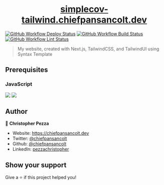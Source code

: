 <h1 align="center">
  <a href="https://simplecov-tailwind.chiefpansancolt.dev" target="_blank">simplecov-tailwind.chiefpansancolt.dev</a>
</h1>

[![GitHub Workflow Deploy Status](https://img.shields.io/github/actions/workflow/status/chiefpansancolt/simplecov-tailwind.chiefpansancolt.dev/deploy.yml?label=Deploy&logo=github&style=flat-square)](https://github.com/chiefpansancolt/simplecov-tailwind.chiefpansancolt.dev/actions/workflows/deploy.yml)
[![GitHub Workflow Build Status](https://img.shields.io/github/actions/workflow/status/chiefpansancolt/simplecov-tailwind.chiefpansancolt.dev/build.yml?label=Build&logo=github&style=flat-square)](https://github.com/chiefpansancolt/simplecov-tailwind.chiefpansancolt.dev/actions/workflows/build.yml)
[![GitHub Workflow Lint Status](https://img.shields.io/github/actions/workflow/status/chiefpansancolt/simplecov-tailwind.chiefpansancolt.dev/lints.yml?label=Lints&logo=github&style=flat-square)](https://github.com/chiefpansancolt/simplecov-tailwind.chiefpansancolt.dev/actions/workflows/lints.yml)

> My website, created with Next.js, TailwindCSS, and TailwindUI using Syntax Template

## Prerequisites

### JavaScript

<p>
  <img src="https://img.shields.io/badge/node-18.x.x-blue.svg" />
  <img src="https://img.shields.io/badge/yarn-1.22.x-blue.svg" />
</p>

## Author

👤 **Christopher Pezza**

- Website: https://chiefpansancolt.dev
- Twitter: [@chiefpansancolt](https://twitter.com/chiefpansancolt)
- Github: [@chiefpansancolt](https://github.com/chiefpansancolt)
- LinkedIn: [pezzachristopher](https://linkedin.com/in/pezzachristopher)

## Show your support

Give a ⭐️ if this project helped you!
